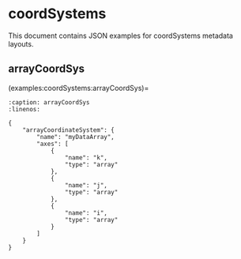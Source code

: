# coordSystems



This document contains JSON examples for coordSystems metadata layouts.


## arrayCoordSys
(examples:coordSystems:arrayCoordSys)=

```{code-block} json
:caption: arrayCoordSys
:linenos:

{
    "arrayCoordinateSystem": {
        "name": "myDataArray",
        "axes": [
            {
                "name": "k",
                "type": "array"
            },
            {
                "name": "j",
                "type": "array"
            },
            {
                "name": "i",
                "type": "array"
            }
        ]
    }
}
```
